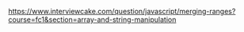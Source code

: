 https://www.interviewcake.com/question/javascript/merging-ranges?course=fc1&section=array-and-string-manipulation
